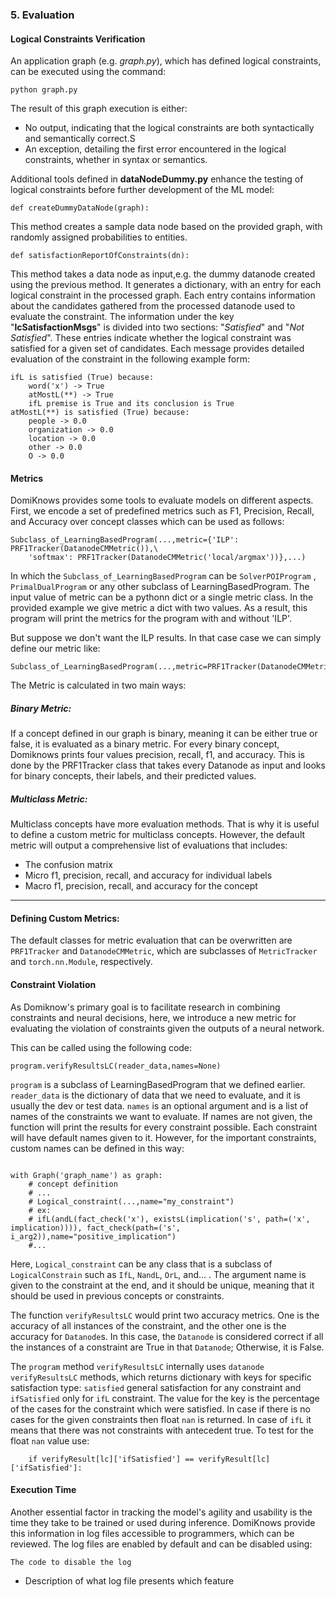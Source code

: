 


### 5. Evaluation
#### Logical Constraints Verification

An application graph (e.g. _graph.py_), which has defined logical constraints, can be executed using the command:
```python3
python graph.py
```
The result of this graph execution is either:
* 	No output, indicating that the logical constraints are both syntactically and semantically correct.S
*   An exception, detailing the first error encountered in the logical constraints, whether in syntax or semantics.
    
Additional tools defined in **dataNodeDummy.py** enhance the testing of logical constraints before further development of the ML model:
```python3
def createDummyDataNode(graph):
```
This method creates a sample data node based on the provided graph, with randomly assigned probabilities to entities.
	
```python3
def satisfactionReportOfConstraints(dn):
```

This method takes a data node as input,e.g. the dummy datanode created using the previous method. It generates a dictionary, with an entry for each logical constraint in the processed graph. Each entry contains information about the candidates gathered from the processed datanode used to evaluate the constraint. The information under the key "**lcSatisfactionMsgs**" is divided into two sections: "_Satisfied_" and "_Not Satisfied_". These entries indicate whether the logical constraint was satisfied for a given set of candidates. Each message provides detailed evaluation of the constraint in the following example form:
	
```
ifL is satisfied (True) because:
	word('x') -> True
	atMostL(**) -> True
	ifL premise is True and its conclusion is True
atMostL(**) is satisfied (True) because:
	people -> 0.0
	organization -> 0.0
	location -> 0.0
	other -> 0.0
	O -> 0.0
```
	
#### Metrics
DomiKnows provides some tools to evaluate models on different aspects. First, we encode a set of predefined metrics such as F1, Precision, Recall, and Accuracy over concept classes which can be used as follows: 

```python3
Subclass_of_LearningBasedProgram(...,metric={'ILP': PRF1Tracker(DatanodeCMMetric()),\
    'softmax': PRF1Tracker(DatanodeCMMetric('local/argmax'))},...)
```
In which the `Subclass_of_LearningBasedProgram` can be `SolverPOIProgram` , `PrimalDualProgram` or any other subclass of LearningBasedProgram. The input value of metric can be a pythonn dict or a single metric class. In the provided example we give metric a dict with two values. As a result, this program will print the metrics for the program with and without 'ILP'.

But suppose we don't want the ILP results. In that case case we can simply define our metric like:

```python3
Subclass_of_LearningBasedProgram(...,metric=PRF1Tracker(DatanodeCMMetric('local/argmax')),...)
```


The Metric is calculated in two main ways:
##### Binary Metric:

If a concept defined in our graph is binary, meaning it can be either true or false, it is evaluated as a binary metric. For every binary concept, Domiknows prints four values precision, recall, f1, and accuracy. This is done by the PRF1Tracker class that takes every Datanode as input and looks for binary concepts, their labels, and their predicted values.

##### Multiclass Metric:

Multiclass concepts have more evaluation methods. That is why it is useful to define a custom metric for multiclass concepts. However, the default metric will output a comprehensive list of evaluations that includes: 
- The confusion matrix
- Micro f1, precision, recall, and accuracy for individual labels
- Macro f1, precision, recall, and accuracy for the concept
_________
#### Defining Custom Metrics:

The default classes for metric evaluation that can be overwritten are `PRF1Tracker` and `DatanodeCMMetric`, which are subclasses of `MetricTracker` and `torch.nn.Module`, respectively.

#### Constraint Violation

As Domiknow's primary goal is to facilitate research in combining constraints and neural decisions, here, we introduce a new metric for evaluating the violation of constraints given the outputs of a neural network. 

This can be called using the following code:

```python3
program.verifyResultsLC(reader_data,names=None)
```

`program` is a subclass of LearningBasedProgram that we defined earlier. `reader_data` is the dictionary of data that we need to evaluate, and it is usually the dev or test data. `names` is an optional argument and is a list of names of the constraints we want to evaluate. If names are not given, the function will print the results for every constraint possible. Each constraint will have default names given to it. However, for the important constraints, custom names can be defined in this way:

```python3

with Graph('graph_name') as graph:
    # concept definition
    # ...
    # Logical_constraint(...,name="my_constraint")
    # ex:
    # ifL(andL(fact_check('x'), existsL(implication('s', path=('x', implication)))), fact_check(path=('s', i_arg2)),name="positive_implication")
    #...

```

Here, `Logical_constraint` can be any class that is a subclass of `LogicalConstrain` such as `IfL`, `NandL`, `OrL`, and... . The argument name is given to the constraint at the end, and it should be unique, meaning that it should be used in previous concepts or constraints.

The function `verifyResultsLC` would print two accuracy metrics. One is the accuracy of all instances of the constraint, and the other one is the accuracy for `Datanode`s. In this case, the `Datanode` is considered correct if all the instances of a constraint are True in that `Datanode`; Otherwise, it is False.

The `program` method `verifyResultsLC` internally uses `datanode` `verifyResultsLC` methods, which returns dictionary with keys for specific satisfaction  type: `satisfied` general satisfaction for any constraint and  `ifSatisfied` only for `ifL` constraint. The value for the key is the percentage of the cases for the constraint which were satisfied. In case if there is no cases for the given constraints then float `nan` is returned. In case of `ifL` it means that there was not constraints with antecedent true. To test for the float `nan` value use:

```python3
	if verifyResult[lc]['ifSatisfied'] == verifyResult[lc]['ifSatisfied']:
```

#### Execution Time
Another essential factor in tracking the model's agility and usability is the time they take to be trained or used during inference. 
DomiKnows provide this information in log files accessible to programmers, which can be reviewed. 
The log files are enabled by default and can be disabled using:
```python3
The code to disable the log
```

- Description of what log file presents which feature

